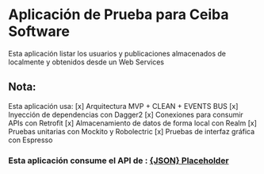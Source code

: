 # Aplicación de Prueba para Ceiba Software

Esta aplicación listar los usuarios y publicaciones almacenados de localmente y obtenidos desde un Web Services

## Nota:
Esta aplicación usa:
[x] Arquitectura MVP + CLEAN + EVENTS BUS
[x] Inyección de dependencias con Dagger2
[x] Conexiones para consumir APIs con Retrofit
[x] Almacenamiento de datos de forma local con Realm
[x] Pruebas unitarias con Mockito y Robolectric
[x] Pruebas de interfaz gráfica con Espresso

### Esta aplicación consume el API de : [**{JSON} Placeholder**](https://jsonplaceholder.typicode.com/)


